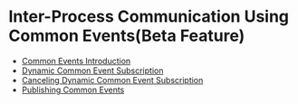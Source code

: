 # Inter-Process Communication Using Common Events(Beta Feature)
- [Common Events Introduction](cj-common-event-overview.md)
- [Dynamic Common Event Subscription](cj-common-event-subscription.md)
- [Canceling Dynamic Common Event Subscription](cj-common-event-unsubscription.md)
- [Publishing Common Events](cj-common-event-publish.md)